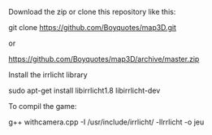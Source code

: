 Download the zip or clone this repository like this:

git clone https://github.com/Boyquotes/map3D.git

or

https://github.com/Boyquotes/map3D/archive/master.zip

Install the irrlicht library

sudo apt-get install libirrlicht1.8 libirrlicht-dev

To compil the game:

g++ withcamera.cpp -I /usr/include/irrlicht/ -lIrrlicht -o jeu

